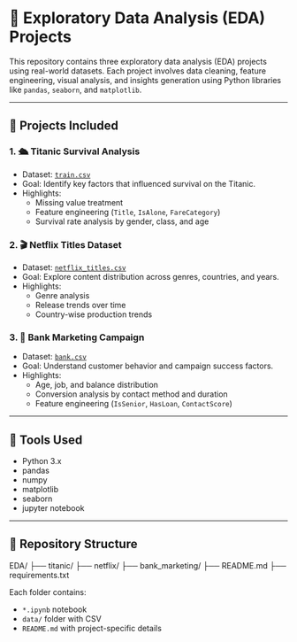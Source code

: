 # 🧪 Exploratory Data Analysis (EDA) Projects

This repository contains three exploratory data analysis (EDA) projects using real-world datasets. Each project involves data cleaning, feature engineering, visual analysis, and insights generation using Python libraries like `pandas`, `seaborn`, and `matplotlib`.

---

## 📂 Projects Included

### 1. 🛳️ Titanic Survival Analysis
- Dataset: [`train.csv`](https://www.kaggle.com/competitions/titanic/data)
- Goal: Identify key factors that influenced survival on the Titanic.
- Highlights:
  - Missing value treatment
  - Feature engineering (`Title`, `IsAlone`, `FareCategory`)
  - Survival rate analysis by gender, class, and age

### 2. 🎬 Netflix Titles Dataset
- Dataset: [`netflix_titles.csv`](https://www.kaggle.com/datasets/shivamb/netflix-shows)
- Goal: Explore content distribution across genres, countries, and years.
- Highlights:
  - Genre analysis
  - Release trends over time
  - Country-wise production trends

### 3. 🏦 Bank Marketing Campaign
- Dataset: [`bank.csv`](https://www.kaggle.com/datasets/henriqueyamahata/bank-marketing)
- Goal: Understand customer behavior and campaign success factors.
- Highlights:
  - Age, job, and balance distribution
  - Conversion analysis by contact method and duration
  - Feature engineering (`IsSenior`, `HasLoan`, `ContactScore`)

---

## 🧰 Tools Used

- Python 3.x
- pandas
- numpy
- matplotlib
- seaborn
- jupyter notebook

---

## 📁 Repository Structure

EDA/
├── titanic/
├── netflix/
├── bank_marketing/
├── README.md
├── requirements.txt



Each folder contains:
- `*.ipynb` notebook
- `data/` folder with CSV
- `README.md` with project-specific details


